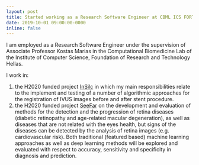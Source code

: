 ```yaml
---
layout: post
title: Started working as a Research Software Engineer at CBML ICS FORTH
date: 2019-10-01 09:00:00-0000
inline: false
---
```


I am employed as a Research Software Engineer under the supervision of Associate Professor Kostas Marias in the Computational Biomedicine Lab of the Institute of Computer Science, Foundation of Research and Technology Hellas.

I work in:

1. the H2020 funded project [InSilc](https://insilc.eu/) in which my main responsibilities relate to the implement and testing of a number of algorithmic approaches for the registration of IVUS images before and after stent procedure.
2. the H2020 funded project [SeeFar](https://www.see-far.eu/) on the development and evaluation of methods for the detection and the progression of retina diseases (diabetic retinopathy and  age-related macular degeneration), as well as diseases that are not related with the eyes health, but signs of the diseases can be detected by the analysis of retina images (e.g. cardiovascular risk). Both traditional (featured based) machine learning approaches as well as deep learning methods will be explored and evaluated  with respect to accuracy, sensitivity and specificity in diagnosis and prediction.
